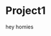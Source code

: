 # Project1

<!Doctype html>

<html>

<head>
    <meta charset="utf-8">
    <title> Project 1 </title>
</head>

<body>
	<p> hey homies </p>
</body>

</html>


